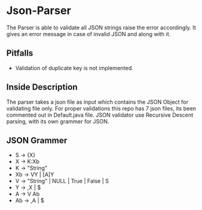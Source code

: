 # Json-Parser
The Parser is able to validate all JSON strings raise the error accordingly. It gives an error message in case of invalid JSON and along with it.

## Pitfalls
* Validation of duplicate key is not implemented.

## Inside Description
The parser takes a json file as input which contains the JSON Object for validating file only. 
For proper validations this repo has 7 json files, its been commented out in Default.java file.
JSON validator use Recursive Descent parsing, with its own grammer for JSON.

## JSON Grammer
* S -> {X}
* X -> K:Xb	
* K -> "String"
* Xb -> VY | [A]Y
* V -> "String" | NULL | True | False | S 
* Y -> ,X | $
* A -> V Ab 
* Ab -> ,A | $

